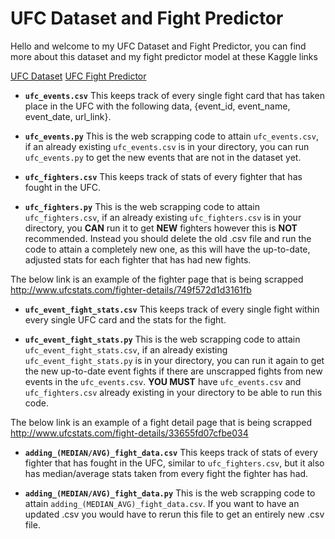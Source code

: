 # UFC Dataset and Fight Predictor
Hello and welcome to my UFC Dataset and Fight Predictor, you can find more about this dataset and my fight predictor model at these Kaggle links

[UFC Dataset](https://www.kaggle.com/datasets/thasankakandage/ufc-dataset-2024/data)
[UFC Fight Predictor](https://www.kaggle.com/code/thasankakandage/ufc-fight-predictor)

- **`ufc_events.csv`** This keeps track of every single fight card that has taken place in the UFC with the following data, {event_id, event_name, event_date, url_link}.

- **`ufc_events.py`** This is the web scrapping code to attain `ufc_events.csv`, if an already existing `ufc_events.csv` is in your directory, you can run `ufc_events.py` to get the new events that are not in the dataset yet.

- **`ufc_fighters.csv`** This keeps track of stats of every fighter that has fought in the UFC. 

- **`ufc_fighters.py`** This is the web scrapping code to attain `ufc_fighters.csv`, if an already existing `ufc_fighters.csv` is in your directory, you **CAN** run it to get **NEW** fighters however this is **NOT** recommended. Instead you should delete the old .csv file and run the code to attain a completely new one, as this will have the up-to-date, adjusted stats for each fighter that has had new fights. 

The below link is an example of the fighter page that is being scrapped
http://www.ufcstats.com/fighter-details/749f572d1d3161fb 

- **`ufc_event_fight_stats.csv`** This keeps track of every single fight within every single UFC card and the stats for the fight. 

- **`ufc_event_fight_stats.py`** This is the web scrapping code to attain `ufc_event_fight_stats.csv`, if an already existing `ufc_event_fight_stats.py` is in your directory, you can run it again to get the new up-to-date event fights if there are unscrapped fights from new events in the `ufc_events.csv`. **YOU MUST** have `ufc_events.csv` and `ufc_fighters.csv` already existing in your directory to be able to run this code. 

The below link is an example of a fight detail page that is being scrapped
http://www.ufcstats.com/fight-details/33655fd07cfbe034 

- **`adding_(MEDIAN/AVG)_fight_data.csv`** This keeps track of stats of every fighter that has  fought in the UFC, similar to `ufc_fighters.csv`, but it also has median/average
stats taken from every fight the fighter has had.

- **`adding_(MEDIAN/AVG)_fight_data.py`** This is the web scrapping code to attain `adding_(MEDIAN_AVG)_fight_data.csv`. If you want to have an updated .csv you would have to rerun this file to get an entirely new .csv file. 
